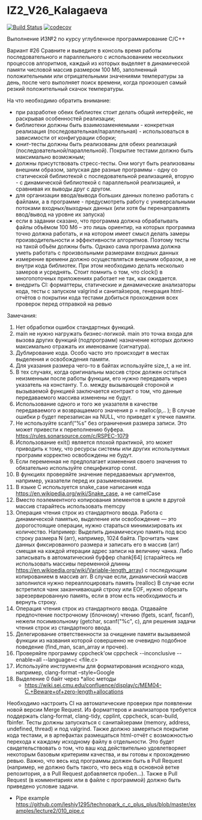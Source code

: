 # IZ2_V26_Kalagaeva

[![Build Status](https://app.travis-ci.com/uglymarrow/IZ_Kalagaeva.svg?branch=IZ_2)](https://app.travis-ci.com/uglymarrow/IZ_Kalagaeva)
[![codecov](https://codecov.io/gh/uglymarrow/IZ_Kalagaeva/branch/main/graph/badge.svg?token=WYSHWVLD5C)](https://codecov.io/gh/uglymarrow/IZ_Kalagaeva)

Выполнение ИЗ№2 по курсу углубленное программирование С/С++

Вариант #26 Сравните и выведите в консоль время работы последовательного и параллельного с использованием нескольких
процессов алгоритмов, каждый из которых выделяет в динамической памяти числовой массив размером 100 Мб, заполненный
положительными или отрицательными значениями температуры за день, после чего выполняет поиск времени, когда произошел
самый резкий положительный скачок температуры.

На что необходимо обратить внимание:

- при разработке обеих библиотек стоит делать общий интерфейс, не раскрывая особенностей реализации;
- библиотеки должны быть взаимозаменяемыми - конкретная реализация (последовательная/параллельная) - использоваться в
  зависимости от конфигурации сборки;
- юнит-тесты должны быть реализованы для обеих реализаций (последовательной/параллельной). Покрытие тестами должно быть
  максимально возможным;
- должны присутствовать стресс-тесты. Они могут быть реализованы внешним образом, запуская две разные программы - одну
  со статической библиотекой с последовательной реализацией, вторую - с динамической библиотекой с параллельной
  реализацией, и сравнивая их выводы друг с другом.
- для организации ввода/вывода больших данных полезно работать с файлами, а в программе - предусмотреть работу с
  универсальными потоками входных/выходных данных (или хотя бы перенаправлять ввод/вывод на уровне их запуска)
- если в задании сказано, что программа должна обрабатывать файлы объёмом 100 Мб – это лишь ориентир, на которых
  программа точно должна работать, и на котором имеет смысл делать замеры производительности и эффективности алгоритмов.
  Поэтому тесты на такой объём должны быть. Однако сама программа должна уметь работать с произвольными размерами
  входных данных
- измерение времени должно осуществляться внешним образом, а не внутри кода библиотек. При этом необходимо делать
  несколько замеров и усреднять. Стоит помнить о том, что clock() в многопоточных приложениях работает не так, как
  ожидается.
- внедрить CI: форматтеры, статические и динамические анализаторы кода, тесты с запуском valgrind и санитайзеров,
  генерация html-отчётов о покрытии кода тестами добиться прохождения всех проверок перед отправкой на ревью

Замечания:

1. Нет обработки ошибок стандартных функций.
2. main не нужно нагружать бизнес-логикой. main это точка входа для вызова других функций (подпрограмм) назначение
   которых должно максимально отражать их именование (сигнатура).
3. Дублирование кода. Особо часто это происходит в местах выделения и освобождения памяти.
4. Для указания размера чего-то в байтах используйте size_t, а не int.
5. В тех случаях, когда оригинальны массив строк должен остаться неизменным после работы функции, его нужно передавать
   через указатель на константу. Т.о. между вызывающей стороной и вызываемой функцией заключается контракт о том, что
   данные передаваемого массива изменены не будут.
6. Использование одного и того же указателя в качестве передаваемого и возвращаемого значения p = realloc(p,.. ); В
   случае ошибки p будет перезаписан на NULL, что приведет к утечке памяти.
8. Не используйте scanf(“%s” без ограничения размера записи. Это может привести к переполнению
   буфера. https://rules.sonarsource.com/c/RSPEC-1079
9. Использование exit() является плохой практикой, это может приводить к тому, что ресурсы системы или других
   используемых программ корректно освобождены не будут.
10. Если переменная не предполагает изменения своего значения то обязательно используйте спецификатор const.
11. В функциях проверяйте значение передаваемых аргументов, например, указатели перед их разыменованием.
12. В языке C используется snake_case написания кода https://en.wikipedia.org/wiki/Snake_case, а не camelCase
14. Вместо поэлементного копирования элементов в цикле в другой массив старайтесь использовать memcpy
16. Операция чтения строк из стандартного ввода. Работа с динамической памятью, выделение или освобождение — это
    дорогостоящие операции, нужно стараться минимизировать их количество. Например:
    Выделить динамическую память под всю строку размера N (arr), например, 1024 байта. Прочитать чанк данных
    фиксированного размера и записать его в массив (arr) смещая на каждой итерации адрес записи на величину чанка. Либо
    записывать в автоматический буффер chank[64] (старайтесь не использовать массивы переменной
    длинны https://en.wikipedia.org/wiki/Variable-length_array) с последующим копированием в массив arr. В случае если,
    динамический массив заполнился нужно переаллоцировать память (realloc)
    В случае если встретился чанк заканчивающий строку или EOF, нужно обрезать зарезервированную память, если в этом
    есть необходимость и вернуть строку.
17. Операция чтения строк из стандартного ввода. Отдавайте предпочтение построчному (блочному) чтению (fgets, scanf,
    fscanf), нежели посимвольному (getchar, scanf("%c", c), для решения задачи чтения строк из стандартного ввода.
18. Делегирование ответственности за очищение памяти вызываемой функции из названия которой совершенно не очевидно
    подобное поведение (find_man, scan_array и прочее).
19. Проверяйте программу cppcheck’ом cppcheck --inconclusive --enable=all --language=c <file.c>
20. Используйте инструменты для форматирования исходного кода, например, clang-format –style=Google
21. Выделение 0 байт через *alloc методы
    - https://wiki.sei.cmu.edu/confluence/display/c/MEM04-C.+Beware+of+zero-length+allocations

Необходимо настроить CI на автоматические проверки при появлении новой версии Merge Request. Из форматтеров и
анализаторов требуется поддержать clang-format, clang-tidy, cpplint, cppcheck, scan-build, fbinfer. Тесты должны
запускаться с санитайзерами (memory, address, undefined, thread) и под valgrind. Также должно замеряться покрытие кода
тестами, и в артефактах размещаться html-отчёт с возможностью перехода к каждому исходному файлу в отдельности. Это
будет свидетельствовать о том, что ваш код действительно удовлетворяет некоторым базовым критериям качества, и вы готовы
к прохождению ревью. Важно, что весь код программы должен быть в Pull Request (например, не должно быть такого, что весь
код в основной ветке репозитория, а в Pull Request добавляется пробел...). Также в Pull Request (в комментариях или в
файле с программой) должно быть приведено условие задачи.

- Pipe example https://github.com/leshiy1295/technopark_c_c_plus_plus/blob/master/examples/lecture2/010_pipe.c
